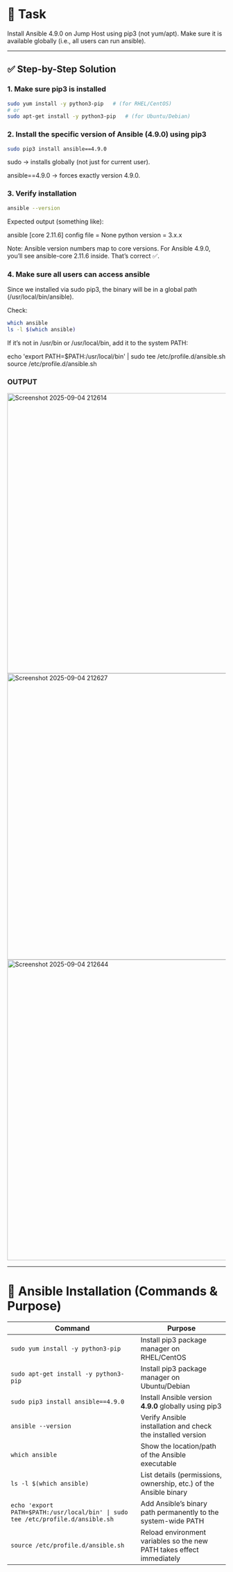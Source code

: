 # 🎯 Task

Install Ansible 4.9.0 on Jump Host using pip3 (not yum/apt).
Make sure it is available globally (i.e., all users can run ansible).

----

## ✅ Step-by-Step Solution

### 1. Make sure pip3 is installed

```bash
sudo yum install -y python3-pip   # (for RHEL/CentOS)
# or
sudo apt-get install -y python3-pip   # (for Ubuntu/Debian)
```


### 2. Install the specific version of Ansible (4.9.0) using pip3

```bash
sudo pip3 install ansible==4.9.0
 ```


sudo → installs globally (not just for current user).

ansible==4.9.0 → forces exactly version 4.9.0.

### 3. Verify installation

```bash
ansible --version
```


Expected output (something like):

ansible [core 2.11.6] 
  config file = None
  python version = 3.x.x


Note: Ansible version numbers map to core versions. For Ansible 4.9.0, you’ll see ansible-core 2.11.6 inside. That’s correct ✅.

### 4. Make sure all users can access ansible

Since we installed via sudo pip3, the binary will be in a global path (/usr/local/bin/ansible).

Check:

```bash
which ansible
ls -l $(which ansible)
```


If it’s not in /usr/bin or /usr/local/bin, add it to the system PATH:

echo 'export PATH=$PATH:/usr/local/bin' | sudo tee /etc/profile.d/ansible.sh
source /etc/profile.d/ansible.sh

### OUTPUT

<img width="1707" height="644" alt="Screenshot 2025-09-04 212614" src="https://github.com/user-attachments/assets/d4c6846a-f4e2-4c68-960e-012a49b01d62" />

<img width="1747" height="658" alt="Screenshot 2025-09-04 212627" src="https://github.com/user-attachments/assets/1f056ba5-9651-46ee-b559-1edbce9edd5f" />

<img width="1152" height="691" alt="Screenshot 2025-09-04 212644" src="https://github.com/user-attachments/assets/86953147-288e-4f7a-a689-85978ec88b68" />

----

# 📌 Ansible Installation (Commands & Purpose)

| Command | Purpose |
|---------|---------|
| `sudo yum install -y python3-pip` | Install pip3 package manager on RHEL/CentOS |
| `sudo apt-get install -y python3-pip` | Install pip3 package manager on Ubuntu/Debian |
| `sudo pip3 install ansible==4.9.0` | Install Ansible version **4.9.0** globally using pip3 |
| `ansible --version` | Verify Ansible installation and check the installed version |
| `which ansible` | Show the location/path of the Ansible executable |
| `ls -l $(which ansible)` | List details (permissions, ownership, etc.) of the Ansible binary |
| `echo 'export PATH=$PATH:/usr/local/bin' \| sudo tee /etc/profile.d/ansible.sh` | Add Ansible’s binary path permanently to the system-wide PATH |
| `source /etc/profile.d/ansible.sh` | Reload environment variables so the new PATH takes effect immediately |

